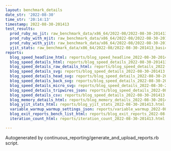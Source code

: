 ```yaml
---
layout: benchmark_details
date_str: '2022-08-30'
time_str: '20:14:13'
timestamp: 2022-08-30-201413
test_results:
  prod_ruby_no_jit: raw_benchmark_data/x86_64/2022-08/2022-08-30-201413_basic_benchmark_prod_ruby_no_jit.json
  prod_ruby_with_mjit: raw_benchmark_data/x86_64/2022-08/2022-08-30-201413_basic_benchmark_prod_ruby_with_mjit.json
  prod_ruby_with_yjit: raw_benchmark_data/x86_64/2022-08/2022-08-30-201413_basic_benchmark_prod_ruby_with_yjit.json
  yjit_stats: raw_benchmark_data/x86_64/2022-08/2022-08-30-201413_basic_benchmark_yjit_stats.json
reports:
  blog_speed_headline_html: reports/blog_speed_headline_2022-08-30-201413.html
  blog_speed_details_html: reports/blog_speed_details_2022-08-30-201413.html
  blog_speed_details_raw_details_html: reports/blog_speed_details_2022-08-30-201413.raw_details.html
  blog_speed_details_svg: reports/blog_speed_details_2022-08-30-201413.svg
  blog_speed_details_head_svg: reports/blog_speed_details_2022-08-30-201413.head.svg
  blog_speed_details_back_svg: reports/blog_speed_details_2022-08-30-201413.back.svg
  blog_speed_details_micro_svg: reports/blog_speed_details_2022-08-30-201413.micro.svg
  blog_speed_details_tripwires_json: reports/blog_speed_details_2022-08-30-201413.tripwires.json
  blog_speed_details_csv: reports/blog_speed_details_2022-08-30-201413.csv
  blog_memory_details_html: reports/blog_memory_details_2022-08-30-201413.html
  blog_yjit_stats_html: reports/blog_yjit_stats_2022-08-30-201413.html
  variable_warmup_warmup_settings_json: reports/variable_warmup_2022-08-30-201413.warmup_settings.json
  blog_exit_reports_bench_list_html: reports/blog_exit_reports_2022-08-30-201413.bench_list.html
  iteration_count_html: reports/iteration_count_2022-08-30-201413.html

---
```

Autogenerated by continuous_reporting/generate_and_upload_reports.rb script.
